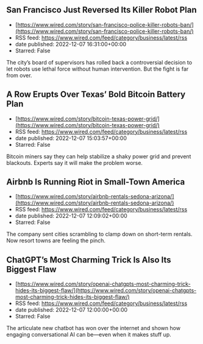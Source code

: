 ## San Francisco Just Reversed Its Killer Robot Plan
 - [https://www.wired.com/story/san-francisco-police-killer-robots-ban/](https://www.wired.com/story/san-francisco-police-killer-robots-ban/)
 - RSS feed: https://www.wired.com/feed/category/business/latest/rss
 - date published: 2022-12-07 16:31:00+00:00
 - Starred: False

The city’s board of supervisors has rolled back a controversial decision to let robots use lethal force without human intervention. But the fight is far from over.

## A Row Erupts Over Texas’ Bold Bitcoin Battery Plan
 - [https://www.wired.com/story/bitcoin-texas-power-grid/](https://www.wired.com/story/bitcoin-texas-power-grid/)
 - RSS feed: https://www.wired.com/feed/category/business/latest/rss
 - date published: 2022-12-07 15:03:57+00:00
 - Starred: False

Bitcoin miners say they can help stabilize a shaky power grid and prevent blackouts. Experts say it will make the problem worse.

## Airbnb Is Running Riot in Small-Town America
 - [https://www.wired.com/story/airbnb-rentals-sedona-arizona/](https://www.wired.com/story/airbnb-rentals-sedona-arizona/)
 - RSS feed: https://www.wired.com/feed/category/business/latest/rss
 - date published: 2022-12-07 12:09:02+00:00
 - Starred: False

The company sent cities scrambling to clamp down on short-term rentals. Now resort towns are feeling the pinch.

## ChatGPT’s Most Charming Trick Is Also Its Biggest Flaw
 - [https://www.wired.com/story/openai-chatgpts-most-charming-trick-hides-its-biggest-flaw/](https://www.wired.com/story/openai-chatgpts-most-charming-trick-hides-its-biggest-flaw/)
 - RSS feed: https://www.wired.com/feed/category/business/latest/rss
 - date published: 2022-12-07 12:00:00+00:00
 - Starred: False

The articulate new chatbot has won over the internet and shown how engaging conversational AI can be—even when it makes stuff up.
